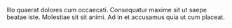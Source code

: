 Illo quaerat dolores cum occaecati. Consequatur maxime sit ut saepe beatae iste. Molestiae sit sit animi. Ad in et accusamus quia ut cum placeat.